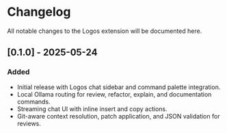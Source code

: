 # Changelog

All notable changes to the Logos extension will be documented here.

## [0.1.0] - 2025-05-24
### Added
- Initial release with Logos chat sidebar and command palette integration.
- Local Ollama routing for review, refactor, explain, and documentation commands.
- Streaming chat UI with inline insert and copy actions.
- Git-aware context resolution, patch application, and JSON validation for reviews.
